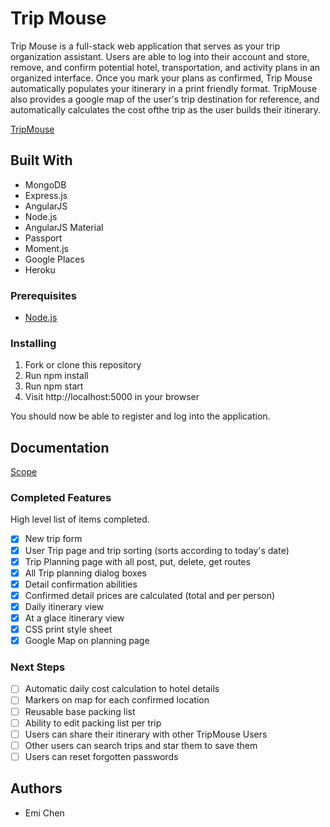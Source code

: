 # Trip Mouse

Trip Mouse is a full-stack web application that serves as your trip organization assistant. Users are able to log into their account and store, remove, and confirm potential hotel, transportation, and activity plans in an organized interface. Once you mark your plans as confirmed, Trip Mouse automatically populates your itinerary in a print friendly format. TripMouse also provides a google map of the user's trip destination for reference, and automatically calculates the cost ofthe trip as the user builds their itinerary.

[TripMouse](tripmouse.herokuapp.com)

## Built With
- MongoDB
- Express.js
- AngularJS
- Node.js
- AngularJS Material
- Passport
- Moment.js
- Google Places 
- Heroku

### Prerequisites

- [Node.js](https://nodejs.org/en/)

### Installing

1. Fork or clone this repository
2. Run npm install
3. Run npm start
4. Visit http://localhost:5000 in your browser

You should now be able to register and log into the application. 

## Documentation

[Scope](https://docs.google.com/document/d/1cmEdZrM9jIBlaDdukiBP6dBZ0te860wREupz8szZD4U/edit?usp=sharing)

### Completed Features

High level list of items completed.

- [x] New trip form
- [x] User Trip page and trip sorting (sorts according to today's date)
- [x] Trip Planning page with all post, put, delete, get routes
- [x] All Trip planning dialog boxes
- [x] Detail confirmation abilities
- [x] Confirmed detail prices are calculated (total and per person)
- [x] Daily itinerary view
- [x] At a glace itinerary view
- [x] CSS print style sheet
- [x] Google Map on planning page

### Next Steps

- [ ] Automatic daily cost calculation to hotel details
- [ ] Markers on map for each confirmed location
- [ ] Reusable base packing list
- [ ] Ability to edit packing list per trip
- [ ] Users can share their itinerary with other TripMouse Users
- [ ] Other users can search trips and star them to save them
- [ ] Users can reset forgotten passwords

## Authors

* Emi Chen